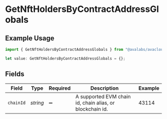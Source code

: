 # GetNftHoldersByContractAddressGlobals

## Example Usage

```typescript
import { GetNftHoldersByContractAddressGlobals } from "@avalabs/avacloud-sdk/models/operations";

let value: GetNftHoldersByContractAddressGlobals = {};
```

## Fields

| Field                                                    | Type                                                     | Required                                                 | Description                                              | Example                                                  |
| -------------------------------------------------------- | -------------------------------------------------------- | -------------------------------------------------------- | -------------------------------------------------------- | -------------------------------------------------------- |
| `chainId`                                                | *string*                                                 | :heavy_minus_sign:                                       | A supported EVM chain id, chain alias, or blockchain id. | 43114                                                    |